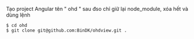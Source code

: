 Tạo project Angular tên " ohd "
sau đso chỉ giữ lại node_module, xóa hết và dùng lệnh

    $ cd ohd
    $ git clone git@github.com:BinDK/ohdview.git .
